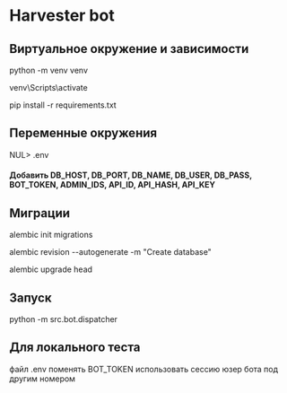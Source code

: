 # Harvester bot

## Виртуальное окружение и зависимости

python -m venv venv

venv\Scripts\activate

pip install -r requirements.txt

## Переменные окружения

NUL> .env

#### Добавить DB_HOST, DB_PORT, DB_NAME, DB_USER, DB_PASS, BOT_TOKEN, ADMIN_IDS, API_ID, API_HASH, API_KEY

## Миграции

alembic init migrations

alembic revision --autogenerate -m "Create database"

alembic upgrade head

## Запуск

python -m src.bot.dispatcher

## Для локального теста

файл .env поменять BOT_TOKEN
использовать сессию юзер бота под другим номером
